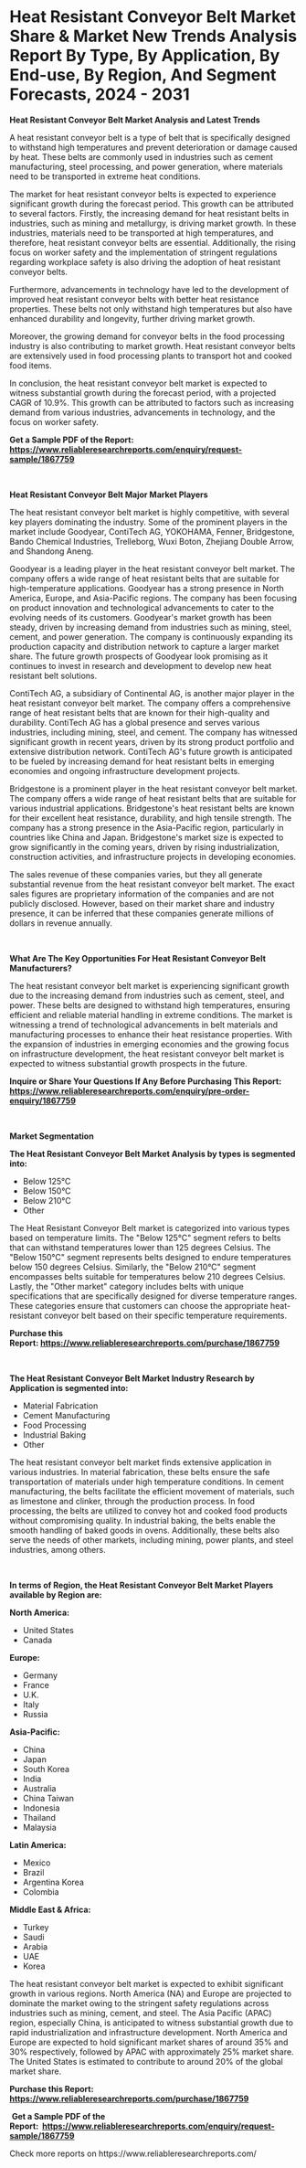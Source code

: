 <p><h1>Heat Resistant Conveyor Belt Market Share & Market New Trends Analysis Report By Type, By Application, By End-use, By Region, And Segment Forecasts, 2024 - 2031</h1></p><p><strong>Heat Resistant Conveyor Belt Market Analysis and Latest Trends</strong></p>
<p><p>A heat resistant conveyor belt is a type of belt that is specifically designed to withstand high temperatures and prevent deterioration or damage caused by heat. These belts are commonly used in industries such as cement manufacturing, steel processing, and power generation, where materials need to be transported in extreme heat conditions.</p><p>The market for heat resistant conveyor belts is expected to experience significant growth during the forecast period. This growth can be attributed to several factors. Firstly, the increasing demand for heat resistant belts in industries, such as mining and metallurgy, is driving market growth. In these industries, materials need to be transported at high temperatures, and therefore, heat resistant conveyor belts are essential. Additionally, the rising focus on worker safety and the implementation of stringent regulations regarding workplace safety is also driving the adoption of heat resistant conveyor belts.</p><p>Furthermore, advancements in technology have led to the development of improved heat resistant conveyor belts with better heat resistance properties. These belts not only withstand high temperatures but also have enhanced durability and longevity, further driving market growth.</p><p>Moreover, the growing demand for conveyor belts in the food processing industry is also contributing to market growth. Heat resistant conveyor belts are extensively used in food processing plants to transport hot and cooked food items.</p><p>In conclusion, the heat resistant conveyor belt market is expected to witness substantial growth during the forecast period, with a projected CAGR of 10.9%. This growth can be attributed to factors such as increasing demand from various industries, advancements in technology, and the focus on worker safety.</p></p>
<p><strong>Get a Sample PDF of the Report:&nbsp; <a href="https://www.reliableresearchreports.com/enquiry/request-sample/1867759">https://www.reliableresearchreports.com/enquiry/request-sample/1867759</a></strong></p>
<p>&nbsp;</p>
<p><strong>Heat Resistant Conveyor Belt Major Market Players</strong></p>
<p><p>The heat resistant conveyor belt market is highly competitive, with several key players dominating the industry. Some of the prominent players in the market include Goodyear, ContiTech AG, YOKOHAMA, Fenner, Bridgestone, Bando Chemical Industries, Trelleborg, Wuxi Boton, Zhejiang Double Arrow, and Shandong Aneng.</p><p>Goodyear is a leading player in the heat resistant conveyor belt market. The company offers a wide range of heat resistant belts that are suitable for high-temperature applications. Goodyear has a strong presence in North America, Europe, and Asia-Pacific regions. The company has been focusing on product innovation and technological advancements to cater to the evolving needs of its customers. Goodyear's market growth has been steady, driven by increasing demand from industries such as mining, steel, cement, and power generation. The company is continuously expanding its production capacity and distribution network to capture a larger market share. The future growth prospects of Goodyear look promising as it continues to invest in research and development to develop new heat resistant belt solutions.</p><p>ContiTech AG, a subsidiary of Continental AG, is another major player in the heat resistant conveyor belt market. The company offers a comprehensive range of heat resistant belts that are known for their high-quality and durability. ContiTech AG has a global presence and serves various industries, including mining, steel, and cement. The company has witnessed significant growth in recent years, driven by its strong product portfolio and extensive distribution network. ContiTech AG's future growth is anticipated to be fueled by increasing demand for heat resistant belts in emerging economies and ongoing infrastructure development projects.</p><p>Bridgestone is a prominent player in the heat resistant conveyor belt market. The company offers a wide range of heat resistant belts that are suitable for various industrial applications. Bridgestone's heat resistant belts are known for their excellent heat resistance, durability, and high tensile strength. The company has a strong presence in the Asia-Pacific region, particularly in countries like China and Japan. Bridgestone's market size is expected to grow significantly in the coming years, driven by rising industrialization, construction activities, and infrastructure projects in developing economies.</p><p>The sales revenue of these companies varies, but they all generate substantial revenue from the heat resistant conveyor belt market. The exact sales figures are proprietary information of the companies and are not publicly disclosed. However, based on their market share and industry presence, it can be inferred that these companies generate millions of dollars in revenue annually.</p></p>
<p>&nbsp;</p>
<p><strong>What Are The Key Opportunities For Heat Resistant Conveyor Belt Manufacturers?</strong></p>
<p><p>The heat resistant conveyor belt market is experiencing significant growth due to the increasing demand from industries such as cement, steel, and power. These belts are designed to withstand high temperatures, ensuring efficient and reliable material handling in extreme conditions. The market is witnessing a trend of technological advancements in belt materials and manufacturing processes to enhance their heat resistance properties. With the expansion of industries in emerging economies and the growing focus on infrastructure development, the heat resistant conveyor belt market is expected to witness substantial growth prospects in the future.</p></p>
<p><strong>Inquire or Share Your Questions If Any Before Purchasing This Report: <a href="https://www.reliableresearchreports.com/enquiry/pre-order-enquiry/1867759">https://www.reliableresearchreports.com/enquiry/pre-order-enquiry/1867759</a></strong></p>
<p>&nbsp;</p>
<p><strong>Market Segmentation</strong></p>
<p><strong>The Heat Resistant Conveyor Belt Market Analysis by types is segmented into:</strong></p>
<p><ul><li>Below 125°C</li><li>Below 150°C</li><li>Below 210°C</li><li>Other</li></ul></p>
<p><p>The Heat Resistant Conveyor Belt market is categorized into various types based on temperature limits. The "Below 125°C" segment refers to belts that can withstand temperatures lower than 125 degrees Celsius. The "Below 150°C" segment represents belts designed to endure temperatures below 150 degrees Celsius. Similarly, the "Below 210°C" segment encompasses belts suitable for temperatures below 210 degrees Celsius. Lastly, the "Other market" category includes belts with unique specifications that are specifically designed for diverse temperature ranges. These categories ensure that customers can choose the appropriate heat-resistant conveyor belt based on their specific temperature requirements.</p></p>
<p><strong>Purchase this Report:&nbsp;<a href="https://www.reliableresearchreports.com/purchase/1867759">https://www.reliableresearchreports.com/purchase/1867759</a></strong></p>
<p>&nbsp;</p>
<p><strong>The Heat Resistant Conveyor Belt Market Industry Research by Application is segmented into:</strong></p>
<p><ul><li>Material Fabrication</li><li>Cement Manufacturing</li><li>Food Processing</li><li>Industrial Baking</li><li>Other</li></ul></p>
<p><p>The heat resistant conveyor belt market finds extensive application in various industries. In material fabrication, these belts ensure the safe transportation of materials under high temperature conditions. In cement manufacturing, the belts facilitate the efficient movement of materials, such as limestone and clinker, through the production process. In food processing, the belts are utilized to convey hot and cooked food products without compromising quality. In industrial baking, the belts enable the smooth handling of baked goods in ovens. Additionally, these belts also serve the needs of other markets, including mining, power plants, and steel industries, among others.</p></p>
<p>&nbsp;</p>
<p><strong>In terms of Region, the Heat Resistant Conveyor Belt Market Players available by Region are:</strong></p>
<p>
    <p> <strong> North America: </strong>
        <ul>
            <li>United States</li>
            <li>Canada</li>
        </ul>
        </p> 
    <p> <strong> Europe: </strong>
        <ul>
            <li>Germany</li>
            <li>France</li>
            <li>U.K.</li>
            <li>Italy</li>
            <li>Russia</li>
        </ul>
        </p> 
    <p> <strong> Asia-Pacific: </strong>
        <ul>
            <li>China</li>
            <li>Japan</li>
            <li>South Korea</li>
            <li>India</li>
            <li>Australia</li>
            <li>China Taiwan</li>
            <li>Indonesia</li>
            <li>Thailand</li>
            <li>Malaysia</li>
        </ul>
        </p> 
    <p> <strong> Latin America: </strong>
        <ul>
            <li>Mexico</li>
            <li>Brazil</li>
            <li>Argentina Korea</li>
            <li>Colombia</li>
        </ul>
        </p> 
    <p> <strong> Middle East & Africa: </strong>
        <ul>
            <li>Turkey</li>
            <li>Saudi</li>
            <li>Arabia</li>
            <li>UAE</li>
            <li>Korea</li>
        </ul>
    </p>
    </p>
<p><p>The heat resistant conveyor belt market is expected to exhibit significant growth in various regions. North America (NA) and Europe are projected to dominate the market owing to the stringent safety regulations across industries such as mining, cement, and steel. The Asia Pacific (APAC) region, especially China, is anticipated to witness substantial growth due to rapid industrialization and infrastructure development. North America and Europe are expected to hold significant market shares of around 35% and 30% respectively, followed by APAC with approximately 25% market share. The United States is estimated to contribute to around 20% of the global market share.</p></p>
<p><strong>Purchase this Report: <a href="https://www.reliableresearchreports.com/purchase/1867759">https://www.reliableresearchreports.com/purchase/1867759</a></strong></p>
<p>&nbsp;<strong>Get a Sample PDF of the Report:&nbsp;&nbsp;<a href="https://www.reliableresearchreports.com/enquiry/request-sample/1867759">https://www.reliableresearchreports.com/enquiry/request-sample/1867759</a></strong></p>
<p><strong></strong></p>
<p>Check more reports on https://www.reliableresearchreports.com/</p>
